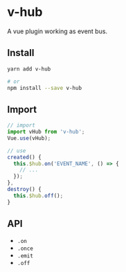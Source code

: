 # v-hub

A vue plugin working as event bus.

## Install

```bash
yarn add v-hub

# or
npm install --save v-hub
```

## Import

```javascript
// import
import vHub from 'v-hub';
Vue.use(vHub);

// use
created() {
  this.$hub.on('EVENT_NAME', () => {
    // ...
  });
},
destroy() {
  this.$hub.off();
}
```

## API

- `.on`
- `.once`
- `.emit`
- `.off`

